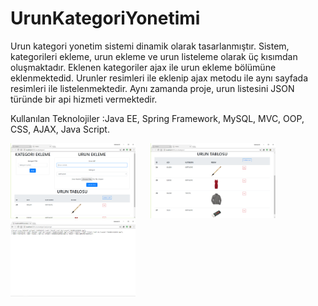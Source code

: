 # UrunKategoriYonetimi

<p>
Urun kategori yonetim sistemi dinamik olarak tasarlanmıştır. Sistem, kategorileri ekleme, urun ekleme ve urun listeleme olarak üç kısımdan oluşmaktadır. Eklenen kategoriler ajax ile urun ekleme bölümüne eklenmektedid. Urunler resimleri ile eklenip ajax metodu ile aynı sayfada resimleri ile listelenmektedir. Aynı zamanda proje, urun listesini JSON türünde bir api hizmeti vermektedir. 
<p>
Kullanılan Teknolojiler :Java EE, Spring Framework, MySQL, MVC, OOP, CSS, AJAX, Java Script.

<p>
  
<a href="https://github.com/MehmetAliKarasurmeli/UrunKategoriYonetimi/blob/master/Proje%20Resimleri/1.png" target="_blank">
<img src="https://github.com/MehmetAliKarasurmeli/UrunKategoriYonetimi/blob/master/Proje%20Resimleri/1.png" width="200" style="max-width:100%;"></a>&nbsp; &nbsp; &nbsp;
  


<a href="https://github.com/MehmetAliKarasurmeli/UrunKategoriYonetimi/blob/master/Proje%20Resimleri/2.png" target="_blank">
<img src="https://github.com/MehmetAliKarasurmeli/UrunKategoriYonetimi/blob/master/Proje%20Resimleri/2.png" width="200" style="max-width:100%;"></a>&nbsp; &nbsp; &nbsp;
  
<a href="https://github.com/MehmetAliKarasurmeli/UrunKategoriYonetimi/blob/master/Proje%20Resimleri/3.png" target="_blank">
<img src="https://github.com/MehmetAliKarasurmeli/UrunKategoriYonetimi/blob/master/Proje%20Resimleri/3.png" width="200" style="max-width:100%;"></a>&nbsp; &nbsp; &nbsp;
